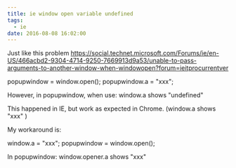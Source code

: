 ```yaml
---
title: ie window open variable undefined
tags:
  - ie
date: 2016-08-08 16:02:00
---
```


Just like this problem
https://social.technet.microsoft.com/Forums/ie/en-US/466acbd2-9304-4714-9250-7669913d9a53/unable-to-pass-arguments-to-another-window-when-windowopen?forum=ieitprocurrentver

popupwindow = window.open();
popupwindow.a = "xxx";

However, in popupwindow, when use:
window.a shows "undefined"

This happened in IE, but work as expected in Chrome. (window.a shows "xxx" )

My workaround is:

window.a = "xxx";
popupwindow = window.open();

In popupwindow:
window.opener.a shows "xxx"